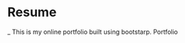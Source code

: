 # Resume

_ This is my online portfolio built using bootstarp.
<a src="portfolio-rcharitra.netlify.app" alt="Resume">Portfolio</a>